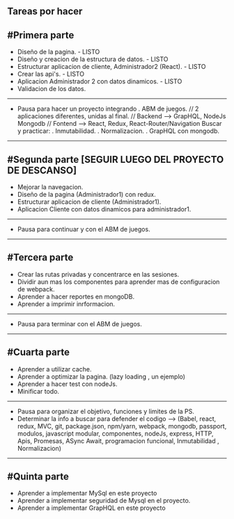 ## Tareas por hacer

#Primera parte
----------------------------------------------------------------------------------------------------------
- Diseño de la pagina.                                                                             - LISTO
- Diseño y creacion de la estructura de datos.                                                     - LISTO
- Estructurar aplicacion de cliente, Administrador2 (React).                                       - LISTO
- Crear las api's.                                                                                 - LISTO
- Aplicacion Administrador 2 con datos dinamicos.                                                  - LISTO
- Validacion de los datos.  
----------------------------------------------------------------------------------------------------------
- Pausa para hacer un proyecto integrando 
    . ABM de juegos.
    // 2 aplicaciones diferentes, unidas al final. 
    // Backend -->  GrapHQL, NodeJs Mongodb
    // Fontend --> React, Redux, React-Router/Navigation
    Buscar y practicar: 
        . Inmutabilidad.
        . Normalizacion.
        . GrapHQL con mongodb.
----------------------------------------------------------------------------------------------------------
#Segunda parte [SEGUIR LUEGO DEL PROYECTO DE DESCANSO]
----------------------------------------------------------------------------------------------------------
- Mejorar la navegacion.
- Diseño de la pagina (Administrador1) con redux.   
- Estructurar aplicacion de cliente (Administrador1).
- Aplicacion Cliente con datos dinamicos para administrador1.
----------------------------------------------------------------------------------------------------------
- Pausa para continuar y con el ABM de juegos. 
----------------------------------------------------------------------------------------------------------
#Tercera parte
----------------------------------------------------------------------------------------------------------
- Crear las rutas privadas y concentrarce en las sesiones. 
- Dividir aun mas los componentes para aprender mas de configuracion de webpack. 
- Aprender a hacer reportes en mongoDB.
- Aprender a imprimir inrformacion.
----------------------------------------------------------------------------------------------------------
- Pausa para terminar con el ABM de juegos. 
----------------------------------------------------------------------------------------------------------
#Cuarta parte
----------------------------------------------------------------------------------------------------------
- Aprender a utilizar cache.
- Aprender a optimizar la pagina. (lazy loading , un ejemplo)
- Aprender a hacer test con nodeJs.
- Minificar todo. 
----------------------------------------------------------------------------------------------------------
- Pausa para organizar el objetivo, funciones y limites de la PS. 
- Determinar la info a buscar para defender el codigo --> (Babel, react, redux, MVC, git, package.json, npm/yarn, webpack, mongodb, passport, modulos, javascript modular, componentes, nodeJs, express, HTTP, Apis, Promesas, ASync Await, programacion funcional, Inmutabilidad , Normalizacion)
----------------------------------------------------------------------------------------------------------
#Quinta parte
----------------------------------------------------------------------------------------------------------
- Aprender a implementar MySql en este proyecto
- Aprender a implementar seguridad de Mysql en el proyecto.
- Aprender a implementar GrapHQL en este proyecto

